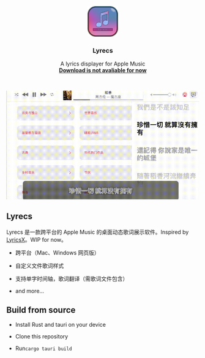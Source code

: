 <p align="center">
  <img src="./static/icon.png" width="80">
</p>
<h3 align="center">Lyrecs</h3>
<p align="center">
  A lyrics displayer for Apple Music
  <br/>
  <a href="https://github.com/aizcutei/lyrecs/releases"><b>Download is not avaliable for now</b></a>
</p>
<br/>

![Screenshot](./static/sc.gif)

## Lyrecs

Lyrecs 是一款跨平台的 Apple Music 的桌面动态歌词展示软件。Inspired by [LyricsX](https://github.com/ddddxxx/LyricsX)。WIP for now。

-   跨平台（Mac、Windows 网页版）

-   自定义文件歌词样式

-   支持单字时间轴，歌词翻译（需歌词文件包含）

-   and more...

## Build from source

-   Install Rust and tauri on your device

-   Clone this repository

-   Run`cargo tauri build`
